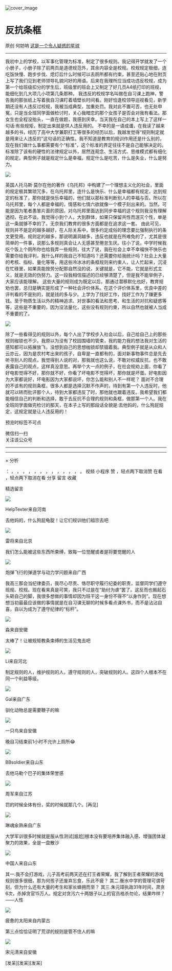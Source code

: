 ![cover_image](https://mmbiz.qpic.cn/mmbiz_jpg/UF0iaTnc0u74VBcrLNxmLeQ55KLvrarhLryBVrEUt7icr1TvWukNJesFWo9zZHW0HxC6yBYyHxPcSoq6W5EibYfcQ/0?wx_fmt=jpeg)

#  反抗条框

原创  何妨呐  [ 这是一个令人疑惑的星球 ](javascript:void\(0\);)

__ _ _ _ _

我初中上的学校，以军事化管理为标准，制定了很多规则。我记得开学就发了一个小册子，小册子除了前两页是道德规范外，其余内容全是校规。校规规定极细，连吃饭快慢、跑步步伐、熄灯后什么时候可以去厕所都有约束，甚至还贴心地在附页上写了我们见到老师领导礼貌问好的用语。后来在我理所应当成功违反校规，成为第一个给班级扣分的学生后，班级里的班会上又制定了好几页A4纸打印的班规，能细化到几大项几小项第几条那种。
我违反的校规学名叫做在自习课上跑神，警告我的那张纸上写着我自习课盯着墙壁长时间看。刚好恰逢校领导巡视看见，新学期还没有人违反过校规，我被当成典型，加重处罚。我对此不置可否，也无处申冤，只是当全班同学面做检讨时，关心我暗恋的那个女孩子是否会对我有看法。那女生也全程没抬头，一直在做题，我感到庆幸。当天我在自己的本上写上了这样一句话:有些规矩，制定出来就是供人违反用的。
不幸的是一语成谶，在我读了越来越多的书，经历了高中大学兼职打工等很多的经历以后，我越发觉得“规则制定就是用来让人违反的”这句话的正确性。我不知道是教育的规训作用还是什么别的，现在我们做什么事都需要有个“标准”，这个标准的界定往往不是自己能够决定的。标准除了该有的硬性的法律规定以外，居然连观念、生活方式、思维模式都有细化的规定。典型例子就是规定什么是幸福，规定什么是吃苦，什么是失业，什么是努力。

![](https://mmbiz.qpic.cn/mmbiz_jpg/UF0iaTnc0u74VBcrLNxmLeQ55KLvrarhLukU9XpSMphOlXBeRiaScgPKqrRNt5DdgQUOsxoZDOWQZXrzN3VLiaemQ/640?wx_fmt=jpeg)

英国人托马斯·莫尔在他的著作《乌托邦》中构建了一个理想主义化的社会，里面的规定极其繁琐冗多，在乌托邦里，连什么是快乐、什么是幸福都有规定，达到规定的标准了，那你就是快乐幸福的，他们就以那标准判断别人的幸福与否。所以在乌托邦里，每个人都是幸福的，情感和七情六欲就像一个模子刻出来的。当然，可能是因为笔者愚笨片面的原因，对乌托邦里面达到同步幸福的这个规则我没有理解透彻，在此不谈。我觉得小到个人，大到群体，如果只保留共性而泯灭个性，单是这一条就够不幸的了。无奈我们教育的很多方面都是在追求这一套。
由此可见，规则并不是定的越多越好，在人际关系中，很多约定成俗的理念要比强制执行的条文更受用。规则定的越多，那说明漏洞越多，违反也就是在所难免的了，尤其是很简单的一件事，说那么多规则真会让人无感甚至倦怠生厌。往小了说，中学时候我吃个饭上个厕所你也给我弄一些规则，往大了说，我在社会上幸不幸福快不快乐也需要你给我评判，我什么样的我自己不知道吗？还需要你给我统计吗？社会上大量的考核、指标、量化等等，用这些冷冰冰的条框规则来约束人，让人忙起来，沉浸在忙碌里，如果真能按劳分配那自然没的说，关键就是，它不能，它就是形式主义，就是无效的伪努力。这一段我相信描述的已经够清楚了，但是我不能举例子，大家应该能理解。
这些大量的规则成为既定以后，那通过潜移默化也好，教育规劝也罢，总归是确实是形成了一种社会评价体系。在这个评价体系里，优良中差的评判看的不是别的，就是钱的多与少。上学为了找好工作，找好工作为了赚更多钱。至于物质生活以外的精神追求、对世事的看法和思考、和生活的对抗和疑惑等等，这些是不重要的，因为没法量化，这些没有规则约束，所以自然也就被人当成不重要的了。

![](https://mmbiz.qpic.cn/mmbiz_jpg/UF0iaTnc0u74VBcrLNxmLeQ55KLvrarhLqUKhcibgMuGUibk2Fw8cl0xAchfcQ05jpxksA0icezkBNfa9sbcztsE4Q/640?wx_fmt=jpeg)

除了一些看得见的规则以外，每个人出了学校步入社会以后，自己给自己上的那些规则枷锁也不少。我原以为没有了校园围墙的管束，我的能力我的想法我对生活的感知都可以拓展放飞，没想到自己的思想枷锁却禁锢着我。典型例子就是从众和人云亦云，因为是农村考出来的孩子，自卑是一直都有的，面对新事物事件总是先去听寻别人的观点，我觉得别人说的对，那我就也这么说，不敢对权威反抗，也不敢表露自己的观点，这样真没意思。再举个大一点的例子，在社会规劝上面，你看了好电影觉得不好，那你就不好，你看了坏电影不觉得坏，那你就是坏蛋。好电影因为大家都说好，坏电影因为大家都说坏，你怎么能和别人不一样呢？
面对不合理的不该有的规则条框，很多人都是选择沉默不作声的，待到有第一个人违反时，他就可以转而批评那个人，待到大家都违反了时，那他就也跟着违反。我希望我们都能相信自己的判断和选择，敢于去反抗不合理的规则和条框，做那第一个人。我在全班同学面做完检讨的那天，在本子上写的那段话全貌是:去他妈的，什么狗屁规定，这规定就是让人违反用的！

  

预览时标签不可点

微信扫一扫  
关注该公众号





****



****



×  分析

：  ，  ，  ，  ，  ，  ，  ，  ，  ，  ，  ，  ，  。  视频  小程序  赞  ，轻点两下取消赞  在看  ，轻点两下取消在看
分享  留言  收藏

精选留言

![](http://wx.qlogo.cn/finderhead/yYI4pIsF7XG4XhTIPMyPUCrwEGSGh6iaF1Ao4S3AntEzqBDhy3K4mog/64)

HelpTexter来自河南

去他妈的，什么狗屁龟腚！让它们规训他们祖宗去吧

![](http://wx.qlogo.cn/mmopen/k0Ue4mIpaV8OukncMbTLfCpvo95AO3AS6DRefvhgNUibNhKo7ekY2SIVrBxpbRsy4LoCvRibIh6BZATDOaBufR8BQhicgfdCF30/64)

雷将来自北京

我们怎么能被这些东西所束缚，致每一位觉醒或者是将要觉醒的人

![](http://wx.qlogo.cn/mmopen/PiajxSqBRaEJib2X97evIo7bgW4plMbXoKUAfDnKHGPeYnT8dIRwyVlFdEmvf8e13lbVpOySrLZPeWm6bgPsFJWutxGria9EK83CDsoYW04ibaibGKYXSBQ3OMqWCHPXexvKv/64)

炮弹飞行的弹道学与动力学问题来自广西

我高三那会当纪律委员，我尽心尽责、恪尽职守履行纪委的职责，监督同学们遵守班规、校规。现在看来真是可笑，我只不过是在“助纣为虐”罢了。这反而也搬起石头砸自己的脚，我很多想做的事情却因为班干这一身份不得不“以身作则”。现在想想当初最最应该做的事情就是在自习课无聊的时候多看点课外书，而不是沾沾自喜，自以为成为了遵守纪律的“标杆”。

![](http://wx.qlogo.cn/mmopen/n6tINRGwUZXeVQo3ibrITmOsLBsr31y5LX0oszY6xYicwmhoSBgZNbibyPTWIpdMMUJMJZjtFLHicZD4PwmCh9gSbbC4SxY0KcF6fgeJtH3XAkYZfHnicXDAMWn39sVCFybNn/64)

淼来自安徽

太棒了！让被规矩教条束缚的生活见鬼去吧

![](http://wx.qlogo.cn/mmopen/k0Ue4mIpaV8OukncMbTLfNcw0wVqsZn61jJ4lWAIWcGqegBL4gmsibtTGicOAHxCJHwKDhhGhia6HtkWQwOoZleVXTe99aXDxR5/64)

Li来自河北

制定规则的人，维护规则的人，遵守规则的人，突破规则的人。这四个人根本不在同一个利益等级。

![](http://wx.qlogo.cn/mmopen/GHxuENrtlLm1yOPR2tahmtglomMvEC2H1QnWpibc1ZD1u7ukcjmuUZnaBnxMoP1ZbtDuncvhGNfH5YCsfFAAoQYZqH1YdnvST/64)

GaI来自广东

驯化动物总是需要鞭子的嘛

![](http://wx.qlogo.cn/mmopen/k0Ue4mIpaVibFiaROibIbsoduM9S8BlBX6ZrqHEUiboz57QwIXycAHyhb8B9vU0K8OS1cm9zOQ0GperVDRnN7VxOjtXA1hX4YH9vNKv3MXCKagicPibOFj2oeMhfoRzTIJmefx/64)

一只鸟来自安徽

晚自习结束前1小时不允许上厕所😂

![](http://wx.qlogo.cn/mmopen/PiajxSqBRaELTdT0TicPiaibaBh3Bia9jtticHRw9IiaXKUvEaImOTyuuCNE4X5T4QGccKW4nSaJcjSnEZscRW0ia8CwVH64bux1s7CX37NwzBruibdY7aL68KicN0uvpWia98IZICl/64)

BBsoldier来自山东

去他马勒个巴子的集体荣誉感

![](http://wx.qlogo.cn/mmopen/O9pEic1aHxeYKmM28MfYvH49rp8icSYRIkovCGicXuvV6VWYAS63RlRaXDnWRcbKNcabAM6pG8icPmZmM1sljGib4FOCGDoSm5kmQOLicsGdianUware7ASEt5XXRvDaiagC1ziab/64)

周军来自江苏

罚的时候全体有份，奖的时候就那几个。[再见]

![](http://wx.qlogo.cn/finderhead/I1OPdTuWhEict1CLfymKWYJ4a504l6icy8lKzIuibu3e3JxFhqOJqza5g/64)

琳魂汆熟来自广东

大学军训很多时候就是服从性测试[尴尬]根本没有要培养集体融入感、增强团体凝聚力的效果，全是一盘散沙

![](http://wx.qlogo.cn/mmopen/ARtqkxcRy7WW4IDLekRlSxhhJkQhWp0fibazgNJGliaiaQAdAh6y72PWBJbwvvl6njX0V5VpHKiajHSbDThpkwR5m8z8jVkrviaya/64)

中国人来自山东

其一.我不会打游戏，儿子高考前两天还在打王者荣耀，我了解到王者荣耀的游戏规则很多很细，那为何孩子还废弃忘食，乐此不疲？
其二.衡水中学的管理可谓苛刻，但为什么还有大量的考生和家长蜂拥而至？
其三.朱元璋执政31年时间，肃贪6次，杀掉贪官15万人。规定对贪污六十两银子以上的官员格杀勿论，结果咋样？ ——人性

![](http://wx.qlogo.cn/mmopen/GHxuENrtlLm1yOPR2tahms8Pv6vWgyBHocDj6iaftWVG6rlVEEGPibpZpicSm7RWj07ngMa3msC6P93hibZwC82JsOLPFza9OqK3/64)

疲惫的太阳来自内蒙古

第三点恰恰证明了荒谬的规则是管不住人的嘛

![](http://wx.qlogo.cn/mmopen/PiajxSqBRaEI81m30ibm6bJHWLMiawl5Ggp3gDxoP1qSPxqVrzd0VWmnsvrWdfjRXT1A0WKzBCeVLZyqQmhTC7L8AKeBd8vmCFpz9uNJO7peYYwsjxYWW4SACiaAQS2ibaloo/64)

宋元清来自安徽

[发呆][发呆][发呆]


